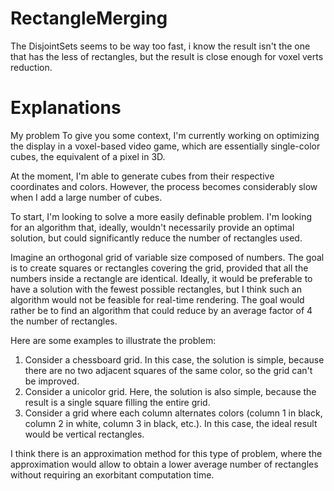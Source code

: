 # RectangleMerging

The DisjointSets seems to be way too fast, i know the result isn't the one that has the less of rectangles, but the result is close enough for voxel verts reduction.

# Explanations

My problem 
To give you some context, I'm currently working on optimizing the display in a voxel-based video game, which are essentially single-color cubes, the equivalent of a pixel in 3D.

At the moment, I'm able to generate cubes from their respective coordinates and colors. However, the process becomes considerably slow when I add a large number of cubes.

To start, I'm looking to solve a more easily definable problem. I'm looking for an algorithm that, ideally, wouldn't necessarily provide an optimal solution, but could significantly reduce the number of rectangles used.

Imagine an orthogonal grid of variable size composed of numbers. The goal is to create squares or rectangles covering the grid, provided that all the numbers inside a rectangle are identical. Ideally, it would be preferable to have a solution with the fewest possible rectangles, but I think such an algorithm would not be feasible for real-time rendering. The goal would rather be to find an algorithm that could reduce by an average factor of 4 the number of rectangles.

Here are some examples to illustrate the problem:

1. Consider a chessboard grid. In this case, the solution is simple, because there are no two adjacent squares of the same color, so the grid can't be improved.
2. Consider a unicolor grid. Here, the solution is also simple, because the result is a single square filling the entire grid.
3. Consider a grid where each column alternates colors (column 1 in black, column 2 in white, column 3 in black, etc.). In this case, the ideal result would be vertical rectangles.

I think there is an approximation method for this type of problem, where the approximation would allow to obtain a lower average number of rectangles without requiring an exorbitant computation time.
